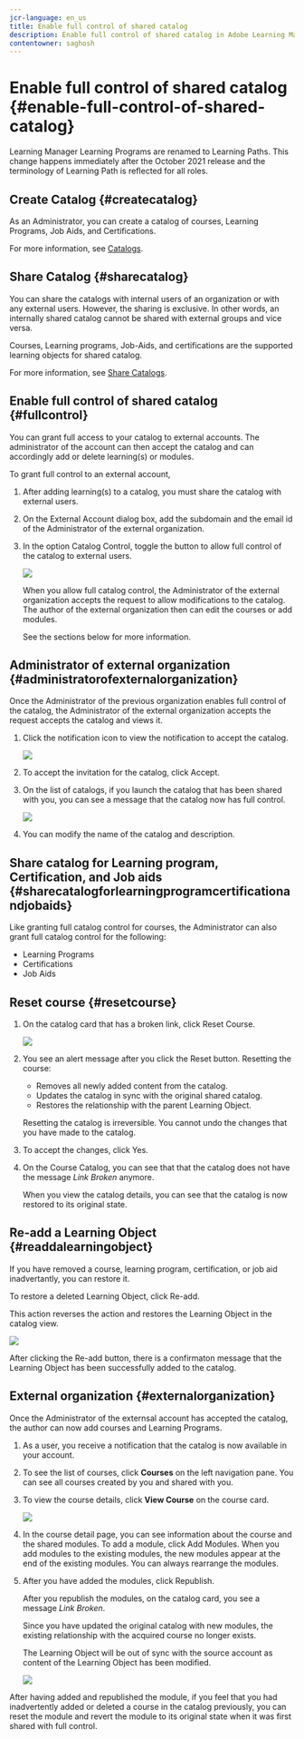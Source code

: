```yaml
---
jcr-language: en_us
title: Enable full control of shared catalog
description: Enable full control of shared catalog in Adobe Learning Manager
contentowner: saghosh
---
```



# Enable full control of shared catalog {#enable-full-control-of-shared-catalog}

Learning Manager Learning Programs are renamed to Learning Paths. This change happens immediately after the October 2021 release and the terminology of Learning Path is reflected for all roles.

## Create Catalog {#createcatalog}

As an Administrator, you can create a catalog of courses, Learning Programs, Job Aids, and Certifications.

For more information, see [Catalogs](https://helpx.adobe.com/captivate-prime/administrators/feature-summary/catalogs.html).

## Share Catalog {#sharecatalog}

You can share the catalogs with internal users of an organization or with any external users. However, the sharing is exclusive. In other words, an internally shared catalog cannot be shared with external groups and vice versa.

Courses, Learning programs, Job-Aids, and certifications are the supported learning objects for shared catalog. 

For more information, see [Share Catalogs](https://helpx.adobe.com/captivate-prime/administrators/feature-summary/catalogs.html#shared).

## Enable full control of shared catalog {#fullcontrol}

You can grant full access to your catalog to external accounts. The administrator of the account can then accept the catalog and can accordingly add or delete learning(s) or modules.

To grant full control to an external account,

1. After adding learning(s) to a catalog, you must share the catalog with external users.
1. On the External Account dialog box, add the subdomain and the email id of the Administrator of the external organization.
1. In the option Catalog Control, toggle the button to allow full control of the catalog to external users.

   ![](assets/catalog-control.png)

   When you allow full catalog control, the Administrator of the external organization accepts the request to allow modifications to the catalog. The author of the external organization then can edit the courses or add modules.

   See the sections below for more information.

## Administrator of external organization {#administratorofexternalorganization}

Once the Administrator of the previous organization enables full control of the catalog, the Administrator of the external organization accepts the request accepts the catalog and views it.

1. Click the notification icon to view the notification to accept the catalog.

   ![](assets/notification-to-acceptcatalog.png)

1. To accept the invitation for the catalog, click Accept.
1. On the list of catalogs, if you launch the catalog that has been shared with you, you can see a message that the catalog now has full control.

   ![](assets/catalog-details.png)

1. You can modify the name of the catalog and description.

## Share catalog for Learning program, Certification, and Job aids {#sharecatalogforlearningprogramcertificationandjobaids}

Like granting full catalog control for courses, the Administrator can also grant full catalog control for the following:

* Learning Programs
* Certifications
* Job Aids

## Reset course {#resetcourse}

1. On the catalog card that has a broken link, click Reset Course.

   ![](assets/reset-course.png)

1. You see an alert message after you click the Reset button. Resetting the course:

   * Removes all newly added content from the catalog.
   * Updates the catalog in sync with the original shared catalog.
   * Restores the relationship with the parent Learning Object.

   Resetting the catalog is irreversible. You cannot undo the changes that you have made to the catalog.

1. To accept the changes, click Yes.
1. On the Course Catalog, you can see that that the catalog does not have the message *Link Broken* anymore.

   When you view the catalog details, you can see that the catalog is now restored to its original state.

## Re-add a Learning Object {#readdalearningobject}

If you have removed a course, learning program, certification, or job aid inadvertantly, you can restore it.

To restore a deleted Learning Object, click Re-add.

This action reverses the action and restores the Learning Object in the catalog view.

![](assets/re-add-button.png)

After clicking the Re-add button, there is a confirmaton message that the Learning Object has been successfully added to the catalog.

## External organization {#externalorganization}

Once the Administrator of the externsal account has accepted the catalog, the author can now add courses and Learning Programs.

1. As a user, you receive a notification that the catalog is now available in your account.
1. To see the list of courses, click **Courses** on the left navigation pane. You can see all courses created by you and shared with you.
1. To view the course details, click **View Course** on the course card.

   ![](assets/view-course.png)

1. In the course detail page, you can see information about the course and the shared modules. To add a module, click Add Modules. When you add modules to the existing modules, the new modules appear at the end of the existing modules. You can always rearrange the modules.
1. After you have added the modules, click Republish.

   After you republish the modules, on the catalog card, you see a message *Link Broken*.

   Since you have updated the original catalog with new modules, the existing relationship with the acquired course no longer exists.

   The Learning Object will be out of sync with the source account as content of the Learning Object has been modified.

   ![](assets/link-broken.png)

After having added and republished the module, if you feel that you had inadvertently added or deleted a course in the catalog previously, you can reset the module and revert the module to its original state when it was first shared with full control.
